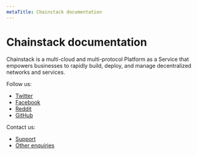 ```yaml
---
metaTitle: Chainstack documentation
---
```


# Chainstack documentation

Chainstack is a multi-cloud and multi-protocol Platform as a Service that empowers businesses to rapidly build, deploy, and manage decentralized networks and services. 

Follow us:

* [Twitter](https://twitter.com/chainstackhq)
* [Facebook](https://www.facebook.com/chainstack/)
* [Reddit](https://www.reddit.com/r/chainstack/)
* [GitHub](https://github.com/chainstack)

Contact us:

* [Support](https://support.chainstack.com)
* [Other enquiries](https://chainstack.com/contact/)
